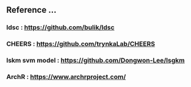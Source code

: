 ## Reference ...

### **ldsc** : https://github.com/bulik/ldsc

### **CHEERS** : https://github.com/trynkaLab/CHEERS

### **lskm svm model** : https://github.com/Dongwon-Lee/lsgkm

### **ArchR** : https://www.archrproject.com/
